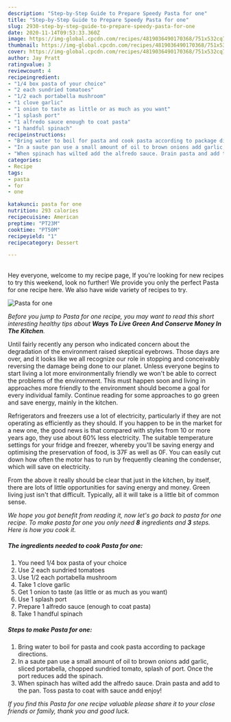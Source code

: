 ```yaml
---
description: "Step-by-Step Guide to Prepare Speedy Pasta for one"
title: "Step-by-Step Guide to Prepare Speedy Pasta for one"
slug: 2930-step-by-step-guide-to-prepare-speedy-pasta-for-one
date: 2020-11-14T09:53:33.360Z
image: https://img-global.cpcdn.com/recipes/4819036490170368/751x532cq70/pasta-for-one-recipe-main-photo.jpg
thumbnail: https://img-global.cpcdn.com/recipes/4819036490170368/751x532cq70/pasta-for-one-recipe-main-photo.jpg
cover: https://img-global.cpcdn.com/recipes/4819036490170368/751x532cq70/pasta-for-one-recipe-main-photo.jpg
author: Jay Pratt
ratingvalue: 3
reviewcount: 4
recipeingredient:
- "1/4 box pasta of your choice"
- "2 each sundried tomatoes"
- "1/2 each portabella mushroom"
- "1 clove garlic"
- "1 onion to taste as little or as much as you want"
- "1 splash port"
- "1 alfredo sauce enough to coat pasta"
- "1 handful spinach"
recipeinstructions:
- "Bring water to boil for pasta and cook pasta according to package directions."
- "In a saute pan use a small amount of oil to brown onions add garlic, sliced portabella, chopped sundried tomato, splash of port. Once the port reduces add the spinach."
- "When spinach has wilted add the alfredo sauce. Drain pasta and add to the pan. Toss pasta to coat with sauce andd enjoy!"
categories:
- Recipe
tags:
- pasta
- for
- one

katakunci: pasta for one 
nutrition: 293 calories
recipecuisine: American
preptime: "PT23M"
cooktime: "PT50M"
recipeyield: "1"
recipecategory: Dessert

---
```

<br>
Hey everyone, welcome to my recipe page, If you're looking for new recipes to try this weekend, look no further! We provide you only the perfect Pasta for one recipe here. We also have wide variety of recipes to try.
<br>


![Pasta for one](https://img-global.cpcdn.com/recipes/4819036490170368/751x532cq70/pasta-for-one-recipe-main-photo.jpg)

<i>Before you jump to Pasta for one recipe, you may want to read this short interesting healthy tips about 
<strong>Ways To Live Green And Conserve Money In The Kitchen</strong>.</i>
</br>

Until fairly recently any person who indicated concern about the degradation of the environment raised skeptical eyebrows. Those days are over, and it looks like we all recognize our role in stopping and conceivably reversing the damage being done to our planet. Unless everyone begins to start living a lot more environmentally friendly we won't be able to correct the problems of the environment. This must happen soon and living in approaches more friendly to the environment should become a goal for every individual family. Continue reading for some approaches to go green and save energy, mainly in the kitchen.

Refrigerators and freezers use a lot of electricity, particularly if they are not operating as efficiently as they should. If you happen to be in the market for a new one, the good news is that compared with styles from 10 or more years ago, they use about 60% less electricity. The suitable temperature settings for your fridge and freezer, whereby you'll be saving energy and optimising the preservation of food, is 37F as well as 0F. You can easily cut down how often the motor has to run by frequently cleaning the condenser, which will save on electricity.

From the above it really should be clear that just in the kitchen, by itself, there are lots of little opportunities for saving energy and money. Green living just isn't that difficult. Typically, all it will take is a little bit of common sense.


<i>We hope you got benefit from reading it, now let's go back to pasta for one recipe. To make pasta for one you only need <strong>8</strong> ingredients and <strong>3</strong> steps. Here is how you cook it.
</i>

##### The ingredients needed to cook Pasta for one:

1. You need 1/4 box pasta of your choice
1. Use 2 each sundried tomatoes
1. Use 1/2 each portabella mushroom
1. Take 1 clove garlic
1. Get 1 onion to taste (as little or as much as you want)
1. Use 1 splash port
1. Prepare 1 alfredo sauce (enough to coat pasta)
1. Take 1 handful spinach


##### Steps to make Pasta for one:

1. Bring water to boil for pasta and cook pasta according to package directions.
1. In a saute pan use a small amount of oil to brown onions add garlic, sliced portabella, chopped sundried tomato, splash of port. Once the port reduces add the spinach.
1. When spinach has wilted add the alfredo sauce. Drain pasta and add to the pan. Toss pasta to coat with sauce andd enjoy!


<i>If you find this Pasta for one recipe valuable please share it to your close friends or family, thank you and good luck.</i>

